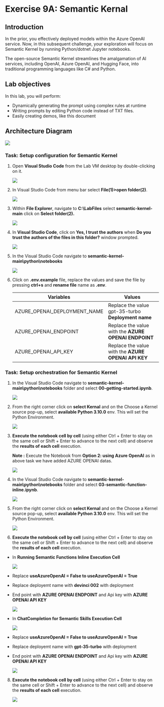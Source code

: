 # Exercise 9A: Semantic Kernal

## Introduction

In the prior, you effectively deployed models within the Azure OpenAI service. Now, in this subsequent challenge, your exploration will focus on Semantic Kernel by running Python/dotnet Jupyter notebooks.

The open-source Semantic Kernel streamlines the amalgamation of AI services, including OpenAI, Azure OpenAI, and Hugging Face, into traditional programming languages like C# and Python.

## Lab objectives

In this lab, you will perform:

- Dynamically generating the prompt using complex rules at runtime
- Writing prompts by editing Python code instead of TXT files.
- Easily creating demos, like this document

## Architecture Diagram

   ![](media/arc10b.png)

### Task: Setup configuration for Semantic Kernel

1. Open **Visual Studio Code** from the Lab VM desktop by double-clicking on it.

      ![](media/vscode.png)

3. In Visual Studio Code from menu bar select **File(1)>open folder(2)**.

      ![](media/image-rg-02.png )

4. Within **File Explorer**, navigate to **C:\LabFiles** select **semantic-kernel-main** click on **Select folder(2).**

      ![](media/SK-main.png)

5. In **Visual Studio Code**, click on **Yes, I trust the authors** when **Do you trust the authors of the files in this folder?** window prompted.

     ![](media/image-rg-18.png )

6. In the Visual Studio Code navigate to **semantic-kernel-main\python\notebooks**

     ![](media/img001.png )

7. Click on **.env.example** file, replace the values and save the file by pressing **ctrl+s** and **rename file** name as **.env**.

   | **Variables**                            | **Values**                                          |
   | ---------------------------------------- |-----------------------------------------------------|
   | AZURE_OPENAI_DEPLOYMENT_NAME             | Replace the value gpt-35-turbo **Deployment name**  |      
   | AZURE_OPENAI_ENDPOINT                    | Replace the value with the **AZURE OPENAI ENDPOINT**|
   | AZURE_OPENAI_API_KEY                     | Replace the value with the **AZURE OPENAI API KEY** | 
   
### Task: Setup orchestration for Semantic Kernel

1. In the Visual Studio Code navigate to **semantic-kernel-main\python\notebooks** folder and select **00-getting-started.ipynb**.

     ![](media/img002.png )

2. From the right corner click on **select Kernal** and on the Choose a Kernel source pop-up, select **available Python 3.10.0** env. This will set the Python Environment.

    ![](media/python310.png)

3. **Execute the notebook cell by cell** (using either Ctrl + Enter to stay on the same cell or Shift + Enter to advance to the next cell) and observe the **results of each cell** execution.

      **Note :** Execute the Notebook from **Option 2: using Azure OpenAI** as in above task we have added AZURE OPENAI datas.

      ![](media/opt2.png) 
   
5. In the Visual Studio Code navigate to **semantic-kernel-main\python\notebooks** folder and select **03-semantic-function-inline.ipynb**.

      ![](media/img003.png) 

6. From the right corner click on **select Kernal** and on the Choose a Kernel source pop-up, select **available Python 3.10.0** env. This will set the Python Environment.

     ![](media/python310.png)

7. **Execute the notebook cell by cell** (using either Ctrl + Enter to stay on the same cell or Shift + Enter to advance to the next cell) and observe the **results of each cell** execution.
- In **Running Semantic Functions Inline Execution Cell**

    ![](media/img009.png)
  
- Replace **useAzureOpenAI = False to useAzureOpenAI = True**
- Replace deployemt name with **devinci 002** with deployment
- End point with **AZURE OPENAI ENDPOINT** and Api key with **AZURE OPENAI API KEY**
  
     ![](media/img004.png)
  
- In **ChatCompletion for Semantic Skills Execution Cell**

   ![](media/img010.png)
  
- Replace **useAzureOpenAI = False to useAzureOpenAI = True**
- Replace deployemt name with **gpt-35-turbo** with deployment
- End point with **AZURE OPENAI ENDPOINT** and Api key with **AZURE OPENAI API KEY**

    ![](media/img005.png)
  
8. **Execute the notebook cell by cell** (using either Ctrl + Enter to stay on the same cell or Shift + Enter to advance to the next cell) and observe the **results of each cell** execution.
  
     ![](media/img006.png)
